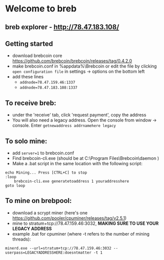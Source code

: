 # Welcome to breb


## breb explorer - http://78.47.183.108/

## Getting started
- download brebcoin core https://github.com/brebcoin/brebcoin/releases/tag/0.4.2.0
- make brebcoin.conf in %appdata%\Brebcoin or edit the file by clicking `open configuration file` in settings -> options on the bottom left
- add these lines
  - `addnode=78.47.159.46:1337`
  - `addnode=78.47.183.108:1337`

## To receive breb:
  - under the 'receive' tab, click 'request payment', copy the address
  - You will also need a legacy address. Open the console from window -> console. Enter `getnewaddress addrnamehere legacy`

## To solo mine:
 - add `server=1` to brebcoin.conf
 - Find brebcoin-cli.exe (should be at C:\Program Files\Brebcoin\daemon )
 - Make a .bat script in the same location with the following script:
```
echo Mining... Press [CTRL+C] to stop
:loop
	brebcoin-cli.exe generatetoaddress 1 youraddresshere
goto loop
```

## To mine on brebpool:
 - download a scrypt miner (here's one https://github.com/pooler/cpuminer/releases/tag/v2.5.1)
 - mine to stratum+tcp://78.47.159.46:3032, **MAKING SURE TO USE YOUR LEGACY ADDRESS**
 - example .bat for cpuminer (where -t refers to the number of mining threads):
```
minerd.exe --url=stratum+tcp://78.47.159.46:3032 --userpass=LEGACYADDRESSHERE:doesntmatter -t 1
```
